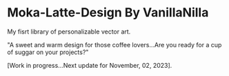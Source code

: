 # Moka-Latte-Design By VanillaNilla
My fisrt library of personalizable vector art.

"A sweet and warm design for those coffee lovers...Are you ready for a cup of suggar on your projects?"


[Work in progress...Next update for November, 02, 2023].
